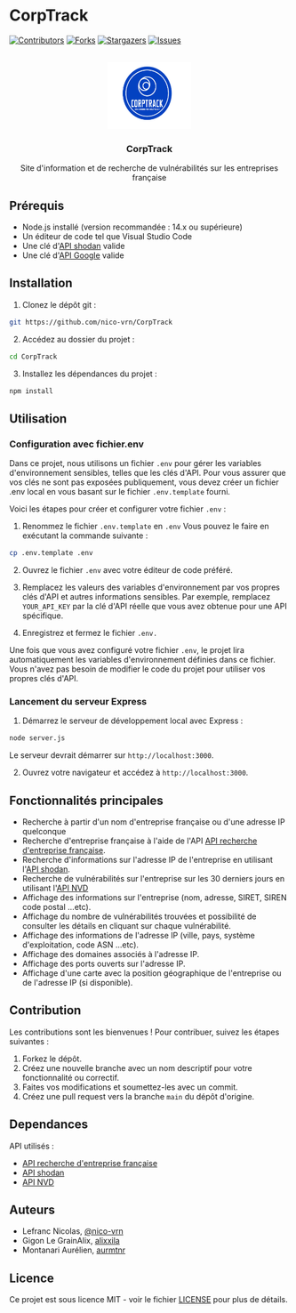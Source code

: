 # CorpTrack
<a name="readme-top"></a>

[![Contributors][contributors-shield]][contributors-url]
[![Forks][forks-shield]][forks-url]
[![Stargazers][stars-shield]][stars-url]
[![Issues][issues-shield]][issues-url]

<!-- PROJECT LOGO -->
<br />
<div align="center">
  <a href="https://github.com/nico-vrn/CorpTrack">
    <img src="public/images/logo_corptrack.png" alt="Logo" width="150" height="120">
  </a>

  <h3 align="center">CorpTrack</h3>

  <p align="center">
    Site d'information et de recherche de vulnérabilités sur les entreprises française 
    <br />
   </p>
</div>

## Prérequis

- Node.js installé (version recommandée : 14.x ou supérieure)
- Un éditeur de code tel que Visual Studio Code
- Une clé d'[API shodan](https://developer.shodan.io/api) valide
- Une clé d'[API Google](https://developers.google.com/?hl=fr) valide

## Installation

1. Clonez le dépôt git :
```sh
git https://github.com/nico-vrn/CorpTrack
```

2. Accédez au dossier du projet :
```sh
cd CorpTrack
```

3. Installez les dépendances du projet :
```sh
npm install
```

## Utilisation

### Configuration avec fichier.env 

Dans ce projet, nous utilisons un fichier `.env` pour gérer les variables d'environnement sensibles, telles que les clés d'API. Pour vous assurer que vos clés ne sont pas exposées publiquement, vous devez créer un fichier .env local en vous basant sur le fichier `.env.template` fourni.

Voici les étapes pour créer et configurer votre fichier `.env` :

1. Renommez le fichier `.env.template` en `.env` Vous pouvez le faire en exécutant la commande suivante :
```sh
cp .env.template .env
```

2. Ouvrez le fichier `.env` avec votre éditeur de code préféré.

3. Remplacez les valeurs des variables d'environnement par vos propres clés d'API et autres informations sensibles. Par exemple, remplacez `YOUR_API_KEY` par la clé d'API réelle que vous avez obtenue pour une API spécifique.

4. Enregistrez et fermez le fichier `.env.`

Une fois que vous avez configuré votre fichier `.env`, le projet lira automatiquement les variables d'environnement définies dans ce fichier. Vous n'avez pas besoin de modifier le code du projet pour utiliser vos propres clés d'API.

### Lancement du serveur Express

1. Démarrez le serveur de développement local avec Express :
```sh
node server.js
```

Le serveur devrait démarrer sur `http://localhost:3000`.

2. Ouvrez votre navigateur et accédez à `http://localhost:3000`.

## Fonctionnalités principales

- Recherche à partir d'un nom d'entreprise française ou d'une adresse IP quelconque 
- Recherche d'entreprise française à l'aide de l'API [API recherche d'entreprise française](https://api.gouv.fr/documentation/api-recherche-entreprises).
- Recherche d'informations sur l'adresse IP de l'entreprise en utilisant l'[API shodan](https://developer.shodan.io/api).
- Recherche de vulnérabilités sur l'entreprise sur les 30 derniers jours en utilisant l'[API NVD](https://nvd.nist.gov/developers/vulnerabilities)
- Affichage des informations sur l'entreprise (nom, adresse, SIRET, SIREN code postal ...etc).
- Affichage du nombre de vulnérabilités trouvées et possibilité de consulter les détails en cliquant sur chaque vulnérabilité.
- Affichage des informations de l'adresse IP (ville, pays, système d'exploitation, code ASN ...etc).
- Affichage des domaines associés à l'adresse IP.
- Affichage des ports ouverts sur l'adresse IP.
- Affichage d'une carte avec la position géographique de l'entreprise ou de l'adresse IP (si disponible).

## Contribution

Les contributions sont les bienvenues ! Pour contribuer, suivez les étapes suivantes :

1. Forkez le dépôt.
2. Créez une nouvelle branche avec un nom descriptif pour votre fonctionnalité ou correctif.
3. Faites vos modifications et soumettez-les avec un commit.
4. Créez une pull request vers la branche `main` du dépôt d'origine.

## Dependances

API utilisés :
- [API recherche d'entreprise française](https://api.gouv.fr/documentation/api-recherche-entreprises)
- [API shodan](https://developer.shodan.io/api) 
- [API NVD](https://nvd.nist.gov/developers/vulnerabilities)

## Auteurs

- Lefranc Nicolas, [@nico-vrn](https://github.com/nico-vrn)
- Gigon Le GrainAlix, [alixxila](https://github.com/alixxila)
- Montanari Aurélien, [aurmtnr](https://github.com/aurmtn)

## Licence

Ce projet est sous licence MIT - voir le fichier [LICENSE](LICENSE) pour plus de détails.


<!-- MARKDOWN LINKS & IMAGES -->
<!-- https://www.markdownguide.org/basic-syntax/#reference-style-links -->
[contributors-shield]: https://img.shields.io/github/contributors/nico-vrn/CorpTrack?style=for-the-badge
[contributors-url]: https://github.com/nico-vrn/CorpTrack/graphs/contributors
[forks-shield]: https://img.shields.io/github/forks/nico-vrn/CorpTrack.svg?style=for-the-badge
[forks-url]: https://github.com/nico-vrn/CorpTrack/network/members
[stars-shield]: https://img.shields.io/github/stars/nico-vrn/CorpTrack.svg?style=for-the-badge
[stars-url]: https://github.com/nico-vrn/CorpTrack/stargazers
[issues-shield]: https://img.shields.io/github/issues/nico-vrn/CorpTrack.svg?style=for-the-badge
[issues-url]: https://github.com/nico-vrn/CorpTrack/issues
